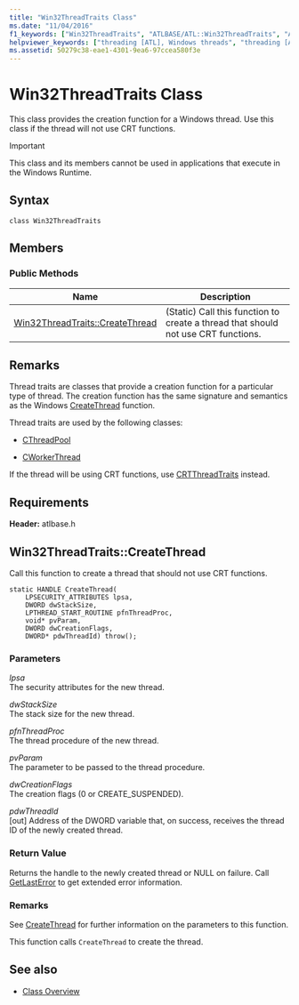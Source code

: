 ```yaml
---
title: "Win32ThreadTraits Class"
ms.date: "11/04/2016"
f1_keywords: ["Win32ThreadTraits", "ATLBASE/ATL::Win32ThreadTraits", "ATLBASE/ATL::Win32ThreadTraits::CreateThread"]
helpviewer_keywords: ["threading [ATL], Windows threads", "threading [ATL], creation functions", "Win32ThreadTraits class"]
ms.assetid: 50279c38-eae1-4301-9ea6-97ccea580f3e
---
```

# Win32ThreadTraits Class

This class provides the creation function for a Windows thread. Use this class if the thread will not use CRT functions.

> [!IMPORTANT]
>  This class and its members cannot be used in applications that execute in the Windows Runtime.

## Syntax

```
class Win32ThreadTraits
```

## Members

### Public Methods

|Name|Description|
|----------|-----------------|
|[Win32ThreadTraits::CreateThread](#createthread)|(Static) Call this function to create a thread that should not use CRT functions.|

## Remarks

Thread traits are classes that provide a creation function for a particular type of thread. The creation function has the same signature and semantics as the Windows [CreateThread](/windows/desktop/api/processthreadsapi/nf-processthreadsapi-createthread) function.

Thread traits are used by the following classes:

- [CThreadPool](../../atl/reference/cthreadpool-class.md)

- [CWorkerThread](../../atl/reference/cworkerthread-class.md)

If the thread will be using CRT functions, use [CRTThreadTraits](../../atl/reference/crtthreadtraits-class.md) instead.

## Requirements

**Header:** atlbase.h

##  <a name="createthread"></a>  Win32ThreadTraits::CreateThread

Call this function to create a thread that should not use CRT functions.

```
static HANDLE CreateThread(
    LPSECURITY_ATTRIBUTES lpsa,
    DWORD dwStackSize,
    LPTHREAD_START_ROUTINE pfnThreadProc,
    void* pvParam,
    DWORD dwCreationFlags,
    DWORD* pdwThreadId) throw();
```

### Parameters

*lpsa*<br/>
The security attributes for the new thread.

*dwStackSize*<br/>
The stack size for the new thread.

*pfnThreadProc*<br/>
The thread procedure of the new thread.

*pvParam*<br/>
The parameter to be passed to the thread procedure.

*dwCreationFlags*<br/>
The creation flags (0 or CREATE_SUSPENDED).

*pdwThreadId*<br/>
[out] Address of the DWORD variable that, on success, receives the thread ID of the newly created thread.

### Return Value

Returns the handle to the newly created thread or NULL on failure. Call [GetLastError](https://msdn.microsoft.com/library/windows/desktop/ms679360) to get extended error information.

### Remarks

See [CreateThread](/windows/desktop/api/processthreadsapi/nf-processthreadsapi-createthread) for further information on the parameters to this function.

This function calls `CreateThread` to create the thread.

## See also

- [Class Overview](../../atl/atl-class-overview.md)
